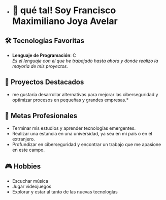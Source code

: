 - # 👋 qué tal! Soy Francisco Maximiliano Joya Avelar

## 🛠️ Tecnologías Favoritas
- **Lenguaje de Programación**: C  
  *Es el lenguaje con el que he trabajado hasta ahora y donde realizo la mayoría de mis proyectos.*

## 🚀 Proyectos Destacados
* me gustaría desarrollar alternativas para mejorar las ciberseguridad y optimizar procesos en pequeñas y grandes empresas.*

## 🎯 Metas Profesionales
- Terminar mis estudios y aprender tecnologías emergentes.
- Realizar una estancia en una universidad, ya sea en mi país o en el extranjero.
- Profundizar en ciberseguridad y encontrar un trabajo que me apasione en este campo.

## 🎮 Hobbies
- Escuchar música
- Jugar videojuegos
- Explorar y estar al tanto de las nuevas tecnologías
